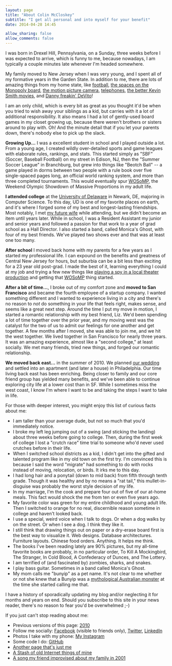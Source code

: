 ```yaml
---
layout: page
title: "About Colin McCloskey"
subtitle: "I get all personal and into myself for your benefit"
date: 2014-04-28 14:45

allow_sharing: false
allow_comments: false
---
```


I was born in Drexel Hill, Pennsylvania, on a Sunday, three weeks before I was expected to arrive, which
is funny to me, because nowadays, I am typically a couple minutes late whenever I'm headed somewhere. 

My family moved to New Jersey when I was very young, and I spent all of my formative years in the Garden 
State. In addition to me, there are lots of amazing things from my home state, like
[football][football], 
[the spaces on the Monopoly board][monopoly],
[the motion picture camera][thomas_edison],
[telephones][bell_labs],
[the better Kevin Smith movies][kevin_smith],
and [Danny freakin' DeVito][devito]! 

I am an only child, which is every bit as great as you thought it'd be when you tried to wish away your
siblings as a kid, but carries with it a lot of additional responsibility. It also means I had a lot of
gently-used board games in my closet growing up, because there weren't brothers or sisters around to
play with. Oh! And the minute detail that if you let your parents down, there's nobody else to pick up
the slack.

**Growing Up...** I was a excellent student in school and I played outside a lot. From a young age, I
created wildly over-detailed sports and game leagues with elaborate rules, rankings, and stats. This 
started simply as "SBF" (Soccer, Baseball Football) on my street in Edison, NJ, then the "Summer Soccer
League" in Branchburg, but grew into things like "Beotch Ball" -- a game played in dorms between two
people with a rule book over five single-spaced pages long, an official world ranking system, and more
than three completed tournaments. This would eventually spur [WOSoMP][wosomp], the Weekend Olympic
Showdown of Massive Proportions in my adult life.

**I attended college** at the [University of Delaware][udel] in Newark, DE, majoring in Computer Science.
To this day, UD is one of my favorite places on earth, and it's where I forged some of my best and 
longest-lasting friendships. Most notably, I met [my future wife][lizza] while attending, but we didn't
become an item until years later. While in school, I was a Resident Assistant my junior and senior years
and followed a passion for that work to a year of grad school as a Hall Director. I also started a band,
called Monica's Ghost, with four of my best friends. We've played two shows ever and that was at least
one too many.

**After school** I moved back home with my parents for a few years as I started my professional life.
I can expound on the benefits and greatness of Central New Jersey for hours, but suburbia can be a bit
less than exciting for a 23 year old post-grad. I made the best of it, learning everything I could at 
my job and trying a few new things like [playing a spy in a local theater production][stalag17] and 
getting that [WOSoMP][wosomp] thing started. 

**After a bit of time...**, I broke out of my comfort zone and **moved to San Francisco** and became
the fourth employee of a startup company. I wanted something different and I wanted to experience living
in a city and there's no reason to *not* do something in your life that feels right, makes sense, and
seems like a great next step. Around the time I put my move in motion, I started a romantic relationship
with my best friend, Liz. We'd been spending a lot of time together over the prior year, and my moving
west was the catalyst for the two of us to admit our feelings for one another and get together. A few
months after I moved, she was able to join me, and we hit the west together. We lived together in San
Francisco for nearly three years. It was an amazing experience, almost like a "second college," at least
socially. We met many friends, tried new things, and forged our romantic relationship.

**We moved back east...** in the summer of 2010. We planned [our wedding][wedding] and settled into an
apartment (and later a house) in Philadelphia. Our time living back east has been enriching. Being closer
to family and our core friend group has yielded many benefits, and we've been able to continue exploring
city life at a lower cost than in SF. While I sometimes miss the west coast, I know I'm where I want to
be and taking the steps I want to take in life.

For those with deeper interest, you might enjoy this list of curious facts about me:
 
 - I am taller than your average dude, but not so much that you'd immediately notice.
 - I broke my left leg jumping out of a swing (and sticking the landing) about three weeks before going to college. Then, during the first week of college I lost a "crutch race" time trial to someone who'd never used crutches before in their life.
 - When I switched school districts as a kid, I didn't get into the gifted and talented program like in my old town on the first try. I'm convinced this is because I said the word "migrate" had something to do with rocks instead of moving, relocation, or birds. It irks me to this day.
 - I had long hair and a ponytail (down to mid back) from fifth through tenth grade. Though it was healthy and by no means a "rat tail," this mullet-in-disguise was probably the worst style decision of my life.
 - In my marriage, I'm the cook and prepare four out of five of our at-home meals. This fact would shock the me from ten or even five years ago.
 - My favorite color was green for my entire childhood and young adult life. Then I switched to orange for no real, discernible reason sometime in college and haven't looked back.
 - I use a special, weird voice when I talk to dogs. Or when a dog walks by on the street. Or when I see a dog. I think they like it.
 - I still think that drawing things out on paper or a dry-erase board first is the best way to visualize it. Web designs. Database architectures. Furniture layouts. Chinese food orders. Anything. It helps me think.
 - The books I've been reading lately are 90% pictures, but my all-time favorite books are probably, in no particular order, To Kill A Mockingbird, The Stranger, In Cold Blood, A Confederacy of Dunces, and The Lottery.
 - I am terrified of (and fascinated by) zombies, sharks, and snakes.
 - I play bass guitar. Sometimes in a band called Monica's Ghost.
 - My mom calls me "bunyip" as a pet name. It's not clear to me whether or not she knew that a Bunyip was a [mythological Australian monster](http://en.wikipedia.org/wiki/Bunyip) at the time she started calling me that.


I have a history of sporadically updating my blog and/or neglecting it for months and years on end. Should you
subscribe to this site in your news reader, there's no reason to fear you'd be overwhelmed ;-)


If you just can't stop reading about me:

 - Previous versions of this page: [2010](/about/2010.html)
 - Follow me socially: [Facebook](http://facebook.com/colinmccloskey) (visible to friends only), [Twitter](http://twitter.com/mccolin), [LinkedIn](http://www.linkedin.com/in/mccolin)
 - Photos I take with my phone: [My Instagram](http://instagram.com/mccolin)
 - Some code I do: [GitHub](http://github.com/mccolin)
 - [Another page that's just me](http://colinmccloskey.com/)
 - [A Stash of old Internet things of mine](http://colinmccloskey.com/things)
 - [A song my friend improvised about my family in 2001](http://colinmccloskey.com/music/ClintAmbs_TheMcCloskeys.mp3)


[football]: http://en.wikipedia.org/wiki/1869_college_football_season#First_intercollegiate_football_game_ever_played
[monopoly]: http://en.wikipedia.org/wiki/Monopoly_(game)
[devito]: http://en.wikipedia.org/wiki/Danny_DeVito
[thomas_edison]: http://en.wikipedia.org/wiki/Thomas_Edison
[bell_labs]: http://en.wikipedia.org/wiki/Bell_Labs
[wosomp]: http://wosomp.com/
[udel]: http://udel.edu/
[lizza]: http://thebluesunshine.com/
[stalag17]: http://www.svptheatre.org/Seasons/2007-40th_season/stalag17pics.htm "Hilarios photos of me behind this link"
[kevin_smith]: http://en.wikipedia.org/wiki/View_Askewniverse
[wedding]: http://lizandcolin.us/

